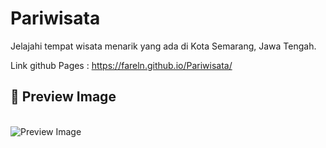 # Pariwisata
Jelajahi tempat wisata menarik yang ada di Kota Semarang, Jawa Tengah.

Link github Pages : https://fareln.github.io/Pariwisata/

## :mag_right: Preview Image
<br>
<img src="./127.0.0.1_5500_index.html.png" alt="Preview Image"/>
